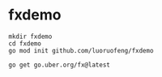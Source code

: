 # fxdemo

```
mkdir fxdemo
cd fxdemo
go mod init github.com/luoruofeng/fxdemo

go get go.uber.org/fx@latest

```
